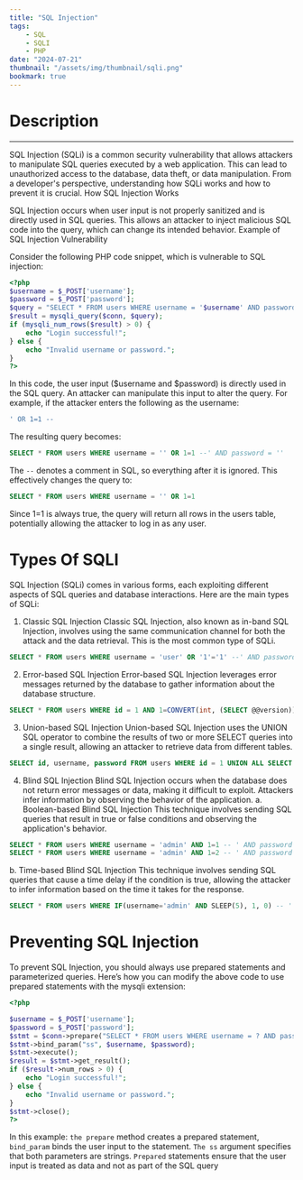 ```yaml
---
title: "SQL Injection"
tags:
    - SQL
    - SQLI
    - PHP
date: "2024-07-21"
thumbnail: "/assets/img/thumbnail/sqli.png"
bookmark: true
---
```


# Description
---
SQL Injection (SQLi) is a common security vulnerability that allows attackers to manipulate SQL queries executed by a web application. This can lead to unauthorized access to the database, data theft, or data manipulation. From a developer's perspective, understanding how SQLi works and how to prevent it is crucial.
How SQL Injection Works

SQL Injection occurs when user input is not properly sanitized and is directly used in SQL queries. This allows an attacker to inject malicious SQL code into the query, which can change its intended behavior.
Example of SQL Injection Vulnerability

Consider the following PHP code snippet, which is vulnerable to SQL injection:
```php
<?php
$username = $_POST['username'];
$password = $_POST['password'];
$query = "SELECT * FROM users WHERE username = '$username' AND password = '$password'";
$result = mysqli_query($conn, $query);
if (mysqli_num_rows($result) > 0) {
    echo "Login successful!";
} else {
    echo "Invalid username or password.";
}
?>
```
In this code, the user input ($username and $password) is directly used in the SQL query. An attacker can manipulate this input to alter the query. For example, if the attacker enters the following as the username:
```sql
' OR 1=1 --
```
The resulting query becomes:
```sql
SELECT * FROM users WHERE username = '' OR 1=1 --' AND password = ''
```
The `--` denotes a comment in SQL, so everything after it is ignored. This effectively changes the query to:
```sql
SELECT * FROM users WHERE username = '' OR 1=1
```
Since 1=1 is always true, the query will return all rows in the users table, potentially allowing the attacker to log in as any user.


# Types Of SQLI
SQL Injection (SQLi) comes in various forms, each exploiting different aspects of SQL queries and database interactions. Here are the main types of SQLi:
1. Classic SQL Injection
Classic SQL Injection, also known as in-band SQL Injection, involves using the same communication channel for both the attack and the data retrieval. This is the most common type of SQLi.
```sql
SELECT * FROM users WHERE username = 'user' OR '1'='1' --' AND password = 'pass';
```
2. Error-based SQL Injection
Error-based SQL Injection leverages error messages returned by the database to gather information about the database structure.
```sql
SELECT * FROM users WHERE id = 1 AND 1=CONVERT(int, (SELECT @@version));
```
3. Union-based SQL Injection
Union-based SQL Injection uses the UNION SQL operator to combine the results of two or more SELECT queries into a single result, allowing an attacker to retrieve data from different tables.
```sql
SELECT id, username, password FROM users WHERE id = 1 UNION ALL SELECT NULL, version(), NULL;
```
4. Blind SQL Injection
Blind SQL Injection occurs when the database does not return error messages or data, making it difficult to exploit. Attackers infer information by observing the behavior of the application.
a. Boolean-based Blind SQL Injection
This technique involves sending SQL queries that result in true or false conditions and observing the application's behavior.
```sql
SELECT * FROM users WHERE username = 'admin' AND 1=1 -- ' AND password = 'pass';
SELECT * FROM users WHERE username = 'admin' AND 1=2 -- ' AND password = 'pass';
```
b. Time-based Blind SQL Injection
This technique involves sending SQL queries that cause a time delay if the condition is true, allowing the attacker to infer information based on the time it takes for the response.
```sql
SELECT * FROM users WHERE IF(username='admin' AND SLEEP(5), 1, 0) -- ' AND password = 'pass';
```
# Preventing SQL Injection

To prevent SQL Injection, you should always use prepared statements and parameterized queries. Here’s how you can modify the above code to use prepared statements with the mysqli extension:
```php
<?php

$username = $_POST['username'];
$password = $_POST['password'];
$stmt = $conn->prepare("SELECT * FROM users WHERE username = ? AND password = ?");
$stmt->bind_param("ss", $username, $password);
$stmt->execute();
$result = $stmt->get_result();
if ($result->num_rows > 0) {
    echo "Login successful!";
} else {
    echo "Invalid username or password.";
}
$stmt->close();
?>
```
In this example:
`the prepare` method creates a prepared statement,
`bind_param` binds the user input to the statement.
`The ss` argument specifies that both parameters are strings.
`Prepared` statements ensure that the user input is treated as data and not as part of the SQL query